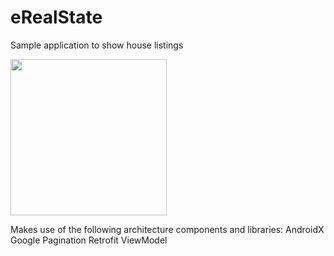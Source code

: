 # eRealState
Sample application to show house listings

<img src="Demo.gif" height="250">

Makes use of the following architecture components and libraries:
AndroidX
Google Pagination
Retrofit
ViewModel

